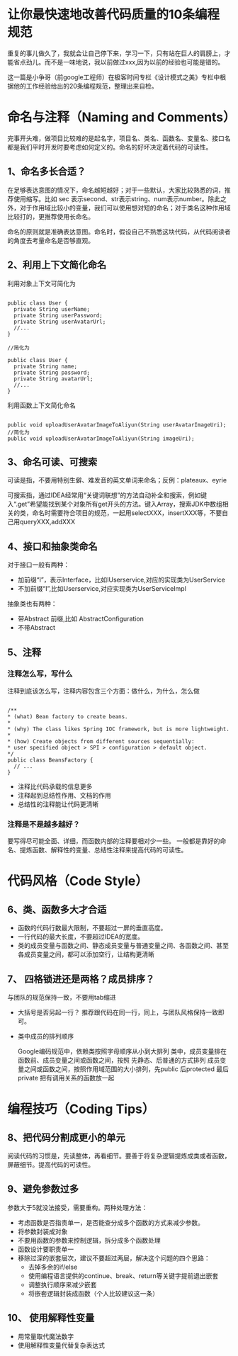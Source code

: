 # 让你最快速地改善代码质量的10条编程规范


<!--more-->

重复的事儿做久了，我就会让自己停下来，学习一下，只有站在巨人的肩膀上，才能省点劲儿。而不是一味地说，我以前做过xxx,因为以前的经验也可能是错的。

这一篇是小争哥（前google工程师）在极客时间专栏《设计模式之美》专栏中根据他的工作经验给出的20条编程规范，整理出来自检。


# 命名与注释（Naming and Comments）

完事开头难，做项目比较难的是起名字，项目名、类名、函数名、变量名、接口名都是我们平时开发时要考虑如何定义的。命名的好坏决定着代码的可读性。

## 1、命名多长合适？

在足够表达意图的情况下，命名越短越好；对于一些默认，大家比较熟悉的词，推荐使用缩写。比如 sec 表示second、str表示string、num表示number。除此之外，对于作用域比较小的变量，我们可以使用想对短的命名；对于类名这种作用域比较打的，更推荐使用长命名。

命名的原则就是准确表达意图。命名时，假设自己不熟悉这块代码，从代码阅读者的角度去考量命名是否够直观。

## 2、利用上下文简化命名

利用对象上下文可简化为

```

public class User {
  private String userName;
  private String userPassword;
  private String userAvatarUrl;
  //...
}

//简化为

public class User {
  private String name;
  private String password;
  private String avatarUrl;
  //...
}

```


利用函数上下文简化命名

```

public void uploadUserAvatarImageToAliyun(String userAvatarImageUri);
//简化为
public void uploadUserAvatarImageToAliyun(String imageUri);
```

## 3、命名可读、可搜索

可读是指，不要用特别生僻、难发音的英文单词来命名；反例：plateaux、eyrie

可搜索指，通过IDEA经常用“关键词联想”的方法自动补全和搜索，例如键入“.get”希望能找到某个对象所有get开头的方法。键入Array，搜索JDK中数组相关的类，命名时需要符合项目的规范，一起用selectXXX，insertXXX等，不要自己用queryXXX,addXXX

## 4、接口和抽象类命名

对于接口一般有两种：
* 加前缀“I”，表示Interface，比如IUserservice,对应的实现类为UserService
* 不加前缀“I”,比如Userservice,对应实现类为UserServiceImpl

抽象类也有两种：
* 带Abstract 前缀,比如 AbstractConfiguration
* 不带Abstract

## 5、注释

### 注释怎么写，写什么
注释到底该怎么写，注释内容包含三个方面：做什么，为什么，怎么做

```

/**
* (what) Bean factory to create beans. 
* 
* (why) The class likes Spring IOC framework, but is more lightweight. 
*
* (how) Create objects from different sources sequentially:
* user specified object > SPI > configuration > default object.
*/
public class BeansFactory {
  // ...
}
```
* 注释比代码承载的信息更多
* 注释起到总结性作用、文档的作用
* 总结性的注释能让代码更清晰

### 注释是不是越多越好？

要写得尽可能全面、详细，而函数内部的注释要相对少一些。
一般都是靠好的命名、提炼函数、解释性的变量、总结性注释来提高代码的可读性。

# 代码风格（Code Style）

## 6、类、函数多大才合适

* 函数的代码行数最大限制，不要超过一屏的垂直高度。
* 一行代码的最大长度，不要超过IDEA的宽度。
* 类的成员变量与函数之间、静态成员变量与普通变量之间、各函数之间、甚至各成员变量之间，都可以添加空行，让结构更清晰

## 7、 四格锁进还是两格？成员排序？
与团队的规范保持一致，不要用tab缩进
* 大括号是否另起一行？
  推荐跟代码在同一行，同上，与团队风格保持一致即可。

* 类中成员的排列顺序
  
  Google编码规范中，依赖类按照字母顺序从小到大排列
  类中，成员变量排在函数前、成员变量之间或函数之间，按照 先静态、后普通的方式排列
  成员变量之间或函数之间，按照作用域范围的大小排列，先public 后protected 最后 private
  把有调用关系的函数放一起


# 编程技巧（Coding Tips）

## 8、把代码分割成更小的单元

阅读代码的习惯是，先读整体，再看细节。要善于将复杂逻辑提炼成类或者函数，屏蔽细节。提高代码的可读性。

## 9、避免参数过多

参数大于5就没法接受，需要重构。两种处理方法：
* 考虑函数是否指责单一，是否能查分成多个函数的方式来减少参数。
* 将参数封装成对象
* 不要用函数的参数来控制逻辑，拆分成多个函数处理
* 函数设计要职责单一
* 移除过深的嵌套层次，建议不要超过两层，解决这个问题的四个思路：
  * 去掉多余的if/else
  * 使用编程语言提供的continue、break、return等关键字提前退出嵌套
  * 调整执行顺序来减少嵌套
  * 将嵌套逻辑封装成函数（个人比较建议这一条）
## 10、 使用解释性变量
  * 用常量取代魔法数字
  * 使用解释性变量代替复杂表达式
  

